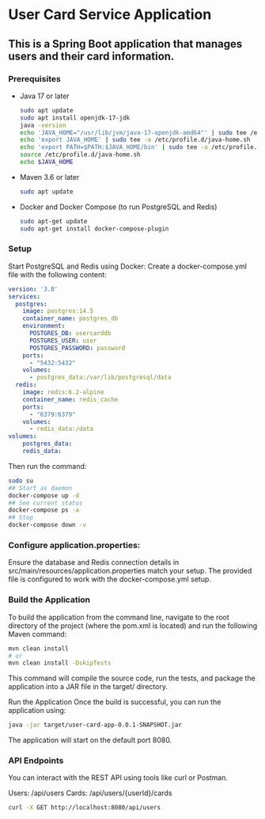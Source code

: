 # User Card Service Application
## This is a Spring Boot application that manages users and their card information.

### Prerequisites
- Java 17 or later
  ```sh WSL
  sudo apt update
  sudo apt install openjdk-17-jdk
  java -version
  echo 'JAVA_HOME="/usr/lib/jvm/java-17-openjdk-amd64"' | sudo tee /etc/profile.d/java-home.sh
  echo 'export JAVA_HOME' | sudo tee -a /etc/profile.d/java-home.sh
  echo 'export PATH=$PATH:$JAVA_HOME/bin' | sudo tee -a /etc/profile.d/java-home.sh
  source /etc/profile.d/java-home.sh
  echo $JAVA_HOME
  ```
- Maven 3.6 or later
  ```sh WSL
  sudo apt update
  ```
- Docker and Docker Compose (to run PostgreSQL and Redis)
  ```sh WSL
  sudo apt-get update
  sudo apt-get install docker-compose-plugin
  ```

### Setup
Start PostgreSQL and Redis using Docker:
Create a docker-compose.yml file with the following content:

```yaml
version: '3.8'
services:
  postgres:
    image: postgres:14.5
    container_name: postgres_db
    environment:
      POSTGRES_DB: usercarddb
      POSTGRES_USER: user
      POSTGRES_PASSWORD: password
    ports:
      - "5432:5432"
    volumes:
      - postgres_data:/var/lib/postgresql/data
  redis:
    image: redis:6.2-alpine
    container_name: redis_cache
    ports:
      - "6379:6379"
    volumes:
      - redis_data:/data
volumes:
    postgres_data:
    redis_data:
```

Then run the command:

```sh WSL
sudo su
## Start as daemon
docker-compose up -d
## See current status
docker-compose ps -a
## Stop
docker-compose down -v
```

### Configure application.properties:
Ensure the database and Redis connection details in src/main/resources/application.properties match your setup. The provided file is configured to work with the docker-compose.yml setup.

### Build the Application
To build the application from the command line, navigate to the root directory of the project (where the pom.xml is located) and run the following Maven command:

```sh
mvn clean install
# or
mvn clean install -DskipTests
```

This command will compile the source code, run the tests, and package the application into a JAR file in the target/ directory.

Run the Application
Once the build is successful, you can run the application using:

```sh
java -jar target/user-card-app-0.0.1-SNAPSHOT.jar
```

The application will start on the default port 8080.

### API Endpoints
You can interact with the REST API using tools like curl or Postman.

Users: /api/users
Cards: /api/users/{userId}/cards

```sh
curl -X GET http://localhost:8080/api/users
```